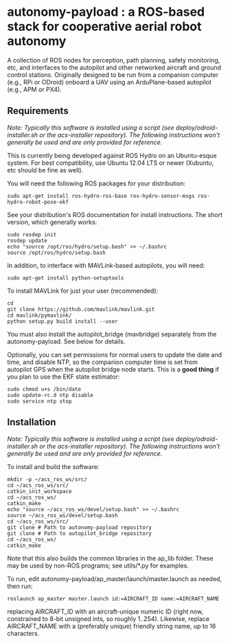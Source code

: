 # autonomy-payload : a ROS-based stack for cooperative aerial robot autonomy

A collection of ROS nodes for perception, path planning, safety monitoring, etc, and interfaces to the autopilot and other networked aircraft and ground control stations. Originally designed to be run from a companion computer (e.g., RPi or ODroid) onboard a UAV using an ArduPlane-based autopilot (e.g., APM or PX4).

## Requirements

_Note: Typically this software is installed using a script (see deploy/odroid-installer.sh or the acs-installer repository). The following instructions won't generally be used and are only provided for reference._

This is currently being developed against ROS Hydro on an Ubuntu-esque system. For best compatibility, use Ubuntu 12.04 LTS or newer (Xubuntu, etc should be fine as well).

You will need the following ROS packages for your distribution:

	sudo apt-get install ros-hydro-ros-base ros-hydro-sensor-msgs ros-hydro-robot-pose-ekf

See your distribution's ROS documentation for install instructions. The short version, which generally works:

	sudo rosdep init
	rosdep update
	echo "source /opt/ros/hydro/setup.bash" >> ~/.bashrc
	source /opt/ros/hydro/setup.bash

In addition, to interface with MAVLink-based autopilots, you will need:

	sudo apt-get install python-setuptools

To install MAVLink for just your user (recommended):

	cd
	git clone https://github.com/mavlink/mavlink.git
	cd mavlink/pymavlink/
	python setup.py build install --user

You must also install the autopilot\_bridge (mavbridge) separately from the autonomy-payload. See below for details.

Optionally, you can set permissions for normal users to update the date and time, and disable NTP, so the companion computer time is set from autopilot GPS when the autopilot bridge node starts. This is a **good thing** if you plan to use the EKF state estimator:

	sudo chmod u+s /bin/date
	sudo update-rc.d ntp disable
	sudo service ntp stop

## Installation

_Note: Typically this software is installed using a script (see deploy/odroid-installer.sh or the acs-installer repository). The following instructions won't generally be used and are only provided for reference._

To install and build the software:

	mkdir -p ~/acs_ros_ws/src/
	cd ~/acs_ros_ws/src/
	catkin_init_workspace
	cd ~/acs_ros_ws/
	catkin_make
	echo "source ~/acs_ros_ws/devel/setup.bash" >> ~/.bashrc
	source ~/acs_ros_ws/devel/setup.bash
	cd ~/acs_ros_ws/src/
	git clone # Path to autonomy-payload repository
	git clone # Path to autopilot_bridge repository
	cd ~/acs_ros_ws/
	catkin_make

Note that this also builds the common libraries in the ap_lib folder. These may be used by non-ROS programs; see utils/*.py for examples.

To run, edit autonomy-payload/ap_master/launch/master.launch as needed, then run:

	roslaunch ap_master master.launch id:=AIRCRAFT_ID name:=AIRCRAFT_NAME

replacing AIRCRAFT_ID with an aircraft-unique numeric ID (right now, constrained to 8-bit unsigned ints, so roughly 1..254). Likewise, replace AIRCRAFT_NAME with a (preferably unique) friendly string name, up to 16 characters.

